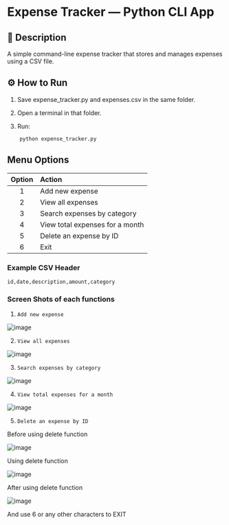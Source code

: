 # Expense Tracker — Python CLI App
## 🧩 Description

A simple command-line expense tracker that stores and manages expenses using a CSV file.

## ⚙️ How to Run

1. Save expense_tracker.py and expenses.csv in the same folder.

2. Open a terminal in that folder.

3. Run:

``` 
    python expense_tracker.py 
```

## Menu Options

| Option | Action                          |
| :----: | :------------------------------ |
|    1   | Add new expense                 |
|    2   | View all expenses               |
|    3   | Search expenses by category     |
|    4   | View total expenses for a month |
|    5   | Delete an expense by ID         |
|    6   | Exit                            |

### Example CSV Header

``` id,date,description,amount,category ```

### Screen Shots of each functions 

1. ``` Add new expense ```

![image](screenshots/addfunc.PNG)

2. ``` View all expenses ```

![image](screenshots/viewfunc.PNG)

3. ``` Search expenses by category   ```

![image](screenshots/searchfunc.PNG)

4. ``` View total expenses for a month ```

![image](screenshots/monthlyfunc.PNG)

5. ``` Delete an expense by ID ```

Before using delete function

![image](screenshots/before.PNG) 

Using delete function

![image](screenshots/deletefunc.PNG)   

After using delete function

![image](screenshots/after.PNG)


And use 6 or any other characters to EXIT 
